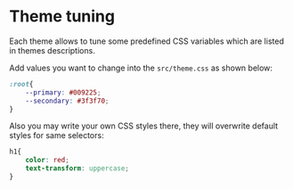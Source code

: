 # Theme tuning

Each theme allows to tune some predefined CSS variables which are listed in themes descriptions.

Add values you want to change into the `src/theme.css` as shown below:

```css
:root{
    --primary: #009225;
    --secondary: #3f3f70;
}
```

Also you may write your own CSS styles there, they will overwrite default styles for same selectors:

```css
h1{
    color: red;
    text-transform: uppercase;
}
```
